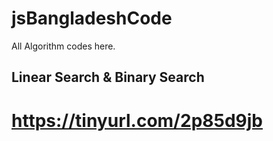# jsBangladeshCode
All Algorithm  codes here.
## Linear Search & Binary Search
# https://tinyurl.com/2p85d9jb
